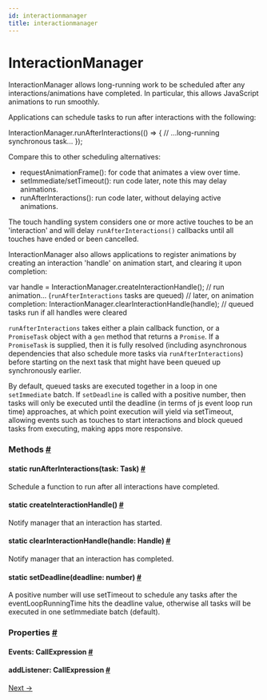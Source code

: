 ```yaml
---
id: interactionmanager
title: interactionmanager
---
```

<a id="content"></a><h1>InteractionManager</h1><div><div><p>InteractionManager allows long-running work to be scheduled after any
interactions/animations have completed. In particular, this allows JavaScript
animations to run smoothly.</p><p>Applications can schedule tasks to run after interactions with the following:</p><div class="prism language-javascript">InteractionManager<span class="token punctuation">.</span><span class="token function">runAfterInteractions<span class="token punctuation">(</span></span><span class="token punctuation">(</span><span class="token punctuation">)</span> <span class="token operator">=</span><span class="token operator">&gt;</span> <span class="token punctuation">{</span>
 <span class="token comment" spellcheck="true"> // ...long-running synchronous task...
</span><span class="token punctuation">}</span><span class="token punctuation">)</span><span class="token punctuation">;</span></div><p>Compare this to other scheduling alternatives:</p><ul><li>requestAnimationFrame(): for code that animates a view over time.</li><li>setImmediate/setTimeout(): run code later, note this may delay animations.</li><li>runAfterInteractions(): run code later, without delaying active animations.</li></ul><p>The touch handling system considers one or more active touches to be an
'interaction' and will delay <code>runAfterInteractions()</code> callbacks until all
touches have ended or been cancelled.</p><p>InteractionManager also allows applications to register animations by
creating an interaction 'handle' on animation start, and clearing it upon
completion:</p><div class="prism language-javascript"><span class="token keyword">var</span> handle <span class="token operator">=</span> InteractionManager<span class="token punctuation">.</span><span class="token function">createInteractionHandle<span class="token punctuation">(</span></span><span class="token punctuation">)</span><span class="token punctuation">;</span><span class="token comment" spellcheck="true">
// run animation... (`runAfterInteractions` tasks are queued)
</span><span class="token comment" spellcheck="true">// later, on animation completion:
</span>InteractionManager<span class="token punctuation">.</span><span class="token function">clearInteractionHandle<span class="token punctuation">(</span></span>handle<span class="token punctuation">)</span><span class="token punctuation">;</span><span class="token comment" spellcheck="true">
// queued tasks run if all handles were cleared</span></div><p><code>runAfterInteractions</code> takes either a plain callback function, or a
<code>PromiseTask</code> object with a <code>gen</code> method that returns a <code>Promise</code>.  If a
<code>PromiseTask</code> is supplied, then it is fully resolved (including asynchronous
dependencies that also schedule more tasks via <code>runAfterInteractions</code>) before
starting on the next task that might have been queued up synchronously
earlier.</p><p>By default, queued tasks are executed together in a loop in one
<code>setImmediate</code> batch. If <code>setDeadline</code> is called with a positive number, then
tasks will only be executed until the deadline (in terms of js event loop run
time) approaches, at which point execution will yield via setTimeout,
allowing events such as touches to start interactions and block queued tasks
from executing, making apps more responsive.</p></div><span><h3><a class="anchor" name="methods"></a>Methods <a class="hash-link" href="#methods">#</a></h3><div class="props"><div class="prop"><h4 class="propTitle"><a class="anchor" name="runafterinteractions"></a><span class="propType">static </span>runAfterInteractions<span class="propType">(task: Task)</span> <a class="hash-link" href="#runafterinteractions">#</a></h4><div><p>Schedule a function to run after all interactions have completed.</p></div></div><div class="prop"><h4 class="propTitle"><a class="anchor" name="createinteractionhandle"></a><span class="propType">static </span>createInteractionHandle<span class="propType">()</span> <a class="hash-link" href="#createinteractionhandle">#</a></h4><div><p>Notify manager that an interaction has started.</p></div></div><div class="prop"><h4 class="propTitle"><a class="anchor" name="clearinteractionhandle"></a><span class="propType">static </span>clearInteractionHandle<span class="propType">(handle: Handle)</span> <a class="hash-link" href="#clearinteractionhandle">#</a></h4><div><p>Notify manager that an interaction has completed.</p></div></div><div class="prop"><h4 class="propTitle"><a class="anchor" name="setdeadline"></a><span class="propType">static </span>setDeadline<span class="propType">(deadline: number)</span> <a class="hash-link" href="#setdeadline">#</a></h4><div><p>A positive number will use setTimeout to schedule any tasks after the
eventLoopRunningTime hits the deadline value, otherwise all tasks will be
executed in one setImmediate batch (default).</p></div></div></div></span><span><h3><a class="anchor" name="properties"></a>Properties <a class="hash-link" href="#properties">#</a></h3><div class="props"><div class="prop"><h4 class="propTitle"><a class="anchor" name="events"></a>Events<span class="propType">: CallExpression</span> <a class="hash-link" href="#events">#</a></h4></div><div class="prop"><h4 class="propTitle"><a class="anchor" name="addlistener"></a>addListener<span class="propType">: CallExpression</span> <a class="hash-link" href="#addlistener">#</a></h4></div></div></span></div><div class="docs-prevnext"><a class="docs-next" href="layoutanimation.html#content">Next →</a></div>